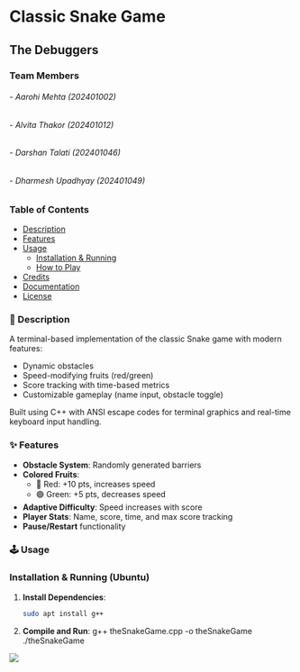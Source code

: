 # Classic Snake Game
## The Debuggers
### Team Members
###### - Aarohi Mehta (202401002)
###### - Alvita Thakor (202401012)
###### - Darshan Talati (202401046)
###### - Dharmesh Upadhyay (202401049)


### Table of Contents
- [Description](#-description)
- [Features](#-features)
- [Usage](#-usage)
  - [Installation & Running](#installation--running)
  - [How to Play](#how-to-play)
- [Credits](#-credits)
- [Documentation](#-documentation)
- [License](#-license)


### 🚀 Description
A terminal-based implementation of the classic Snake game with modern features:
- Dynamic obstacles
- Speed-modifying fruits (red/green)
- Score tracking with time-based metrics
- Customizable gameplay (name input, obstacle toggle)

Built using C++ with ANSI escape codes for terminal graphics and real-time keyboard input handling.


### ✨ Features
- **Obstacle System**: Randomly generated barriers
- **Colored Fruits**: 
  - 🔴 Red: +10 pts, increases speed
  - 🟢 Green: +5 pts, decreases speed
- **Adaptive Difficulty**: Speed increases with score
- **Player Stats**: Name, score, time, and max score tracking
- **Pause/Restart** functionality


### 🕹️ Usage

### Installation & Running (Ubuntu)
1. **Install Dependencies**:
   ```bash
   sudo apt install g++
2. **Compile and Run**:
    g++ theSnakeGame.cpp -o theSnakeGame
    ./theSnakeGame


![](GroupIcon.jpg)